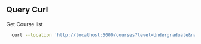 ## Query Curl

Get Course list 

```bash
  curl --location 'http://localhost:5000/courses?level=Undergraduate&name=Course%201%201%20Lorem%20ipsum%20dolor%20sit%20amet&country=India'
```
